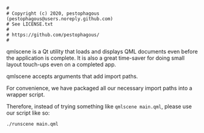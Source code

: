 ```
#
# Copyright (c) 2020, pestophagous (pestophagous@users.noreply.github.com)
# See LICENSE.txt
#
# https://github.com/pestophagous/
#
```

qmlscene is a Qt utility that loads and displays QML documents even before the
application is complete. It is also a great time-saver for doing small layout
touch-ups even on a completed app.

qmlscene accepts arguments that add import paths.

For convenience, we have packaged all our necessary import paths into a wrapper
script.

Therefore, instead of trying something like `qmlscene main.qml`, please use our
script like so:

```
./runscene main.qml
```
